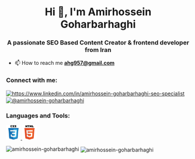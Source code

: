 <h1 align="center">Hi 👋, I'm Amirhossein Goharbarhaghi</h1>
<h3 align="center">A passionate SEO Based Content Creator & frontend developer from Iran</h3>

- 📫 How to reach me **ahg957@gmail.com**

<h3 align="left">Connect with me:</h3>
<p align="left">
<a href="https://linkedin.com/in/https://www.linkedin.com/in/amirhossein-goharbarhaghi-seo-specialist" target="blank"><img align="center" src="https://raw.githubusercontent.com/rahuldkjain/github-profile-readme-generator/master/src/images/icons/Social/linked-in-alt.svg" alt="https://www.linkedin.com/in/amirhossein-goharbarhaghi-seo-specialist" height="30" width="40" /></a>
<a href="https://medium.com/@amirhossein-goharbarhaghi" target="blank"><img align="center" src="https://raw.githubusercontent.com/rahuldkjain/github-profile-readme-generator/master/src/images/icons/Social/medium.svg" alt="@amirhossein-goharbarhaghi" height="30" width="40" /></a>
</p>

<h3 align="left">Languages and Tools:</h3>
<p align="left"> <a href="https://www.w3schools.com/css/" target="_blank" rel="noreferrer"> <img src="https://raw.githubusercontent.com/devicons/devicon/master/icons/css3/css3-original-wordmark.svg" alt="css3" width="40" height="40"/> </a> <a href="https://www.w3.org/html/" target="_blank" rel="noreferrer"> <img src="https://raw.githubusercontent.com/devicons/devicon/master/icons/html5/html5-original-wordmark.svg" alt="html5" width="40" height="40"/> </a> </p>

<p><img align="left" src="https://github-readme-stats.vercel.app/api/top-langs?username=amirhossein-goharbarhaghi&show_icons=true&locale=en&layout=compact" alt="amirhossein-goharbarhaghi" /></p>

<p>&nbsp;<img align="center" src="https://github-readme-stats.vercel.app/api?username=amirhossein-goharbarhaghi&show_icons=true&locale=en" alt="amirhossein-goharbarhaghi" /></p>
